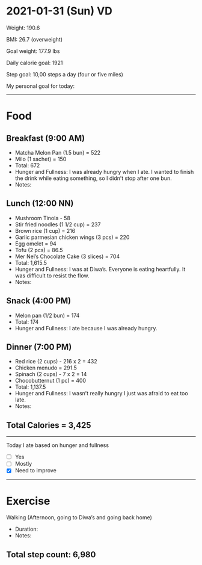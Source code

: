 # 2021-01-31 (Sun) VD

Weight: 190.6

BMI: 26.7 (overweight)

Goal weight: 177.9 lbs

Daily calorie goal: 1921

Step goal: 10,00 steps a day (four or five miles)

My personal goal for today:

---

# Food

## Breakfast (9:00 AM)

- Matcha Melon Pan (1.5 bun) = 522
- Milo (1 sachet) = 150
- Total: 672
- Hunger and Fullness: I was already hungry when I ate. I wanted to finish the drink while eating something, so I didn’t stop after one bun.
- Notes:

## Lunch (12:00 NN)

- Mushroom Tinola - 58
- Stir fried noodles (1 1/2 cup) = 237
- Brown rice (1 cup) = 216
- Garlic parmesian chicken wings (3 pcs) = 220
- Egg omelet = 94
- Tofu (2 pcs) = 86.5
- Mer Nel’s Chocolate Cake (3 slices) = 704
- Total: 1,615.5
- Hunger and Fullness: I was at Diwa’s. Everyone is eating heartfully. It was difficult to resist the flow.
- Notes:

## Snack (4:00 PM)

- Melon pan (1/2 bun) = 174
- Total: 174
- Hunger and Fullness: I ate because I was already hungry.

## Dinner (7:00 PM)

- Red rice (2 cups) - 216 x 2 = 432
- Chicken menudo = 291.5
- Spinach (2 cups) - 7 x 2 = 14
- Chocobutternut (1 pc) = 400
- Total: 1,137.5
- Hunger and Fullness: I wasn’t really hungry I just was afraid to eat too late.
- Notes:

## Total Calories = 3,425

---

Today I ate based on hunger and fullness

- [ ] Yes
- [ ] Mostly
- [x] Need to improve

---

# Exercise

Walking (Afternoon, going to Diwa’s and going back home)

- Duration:
- Notes:

## Total step count: 6,980


